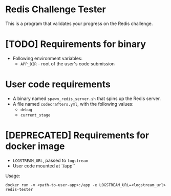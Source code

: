 # Redis Challenge Tester

This is a program that validates your progress on the Redis challenge.

# [TODO] Requirements for binary

- Following environment variables:
  - `APP_DIR` - root of the user's code submission

# User code requirements

- A binary named `spawn_redis_server.sh` that spins up the Redis server.
- A file named `codecrafters.yml`, with the following values: 
  - `debug`
  - `current_stage`

# [DEPRECATED] Requirements for docker image

- `LOGSTREAM_URL`, passed to `logstream`
- User code mounted at `/app``

Usage:

```
docker run -v <path-to-user-app>:/app -e LOGSTREAM_URL=<logstream_url> redis-tester
```
